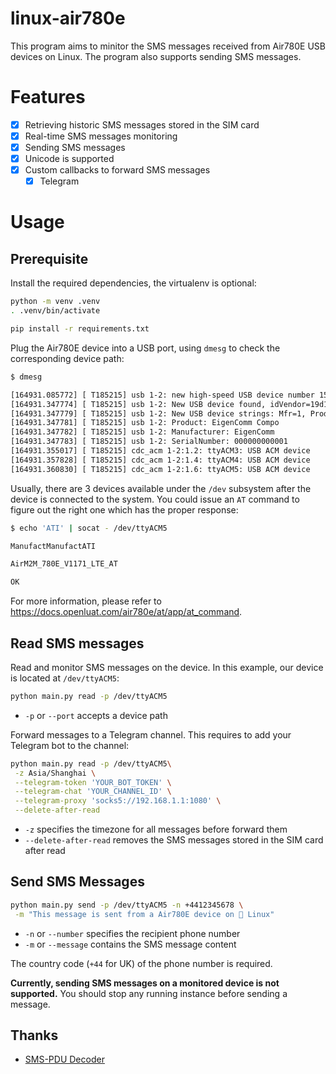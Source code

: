 # linux-air780e

This program aims to minitor the SMS messages received from Air780E USB devices on Linux. The program also supports sending SMS messages.

# Features

- [x] Retrieving historic SMS messages stored in the SIM card
- [x] Real-time SMS messages monitoring
- [X] Sending SMS messages
- [X] Unicode is supported
- [X] Custom callbacks to forward SMS messages
  - [x] Telegram

# Usage

## Prerequisite 

Install the required dependencies, the virtualenv is optional:
```bash
python -m venv .venv
. .venv/bin/activate

pip install -r requirements.txt
```

Plug the Air780E device into a USB port, using `dmesg` to check the corresponding device path:
```bash
$ dmesg

[164931.085772] [ T185215] usb 1-2: new high-speed USB device number 15 using ehci-pci
[164931.347774] [ T185215] usb 1-2: New USB device found, idVendor=19d1, idProduct=0001, bcdDevice= 2.00
[164931.347779] [ T185215] usb 1-2: New USB device strings: Mfr=1, Product=2, SerialNumber=3
[164931.347781] [ T185215] usb 1-2: Product: EigenComm Compo
[164931.347782] [ T185215] usb 1-2: Manufacturer: EigenComm
[164931.347783] [ T185215] usb 1-2: SerialNumber: 000000000001
[164931.355017] [ T185215] cdc_acm 1-2:1.2: ttyACM3: USB ACM device
[164931.357828] [ T185215] cdc_acm 1-2:1.4: ttyACM4: USB ACM device
[164931.360830] [ T185215] cdc_acm 1-2:1.6: ttyACM5: USB ACM device
```

Usually, there are 3 devices available under the `/dev` subsystem after the device is connected to the system. You could issue an `AT` command to figure out the right one which has the proper response:
```bash
$ echo 'ATI' | socat - /dev/ttyACM5

ManufactManufactATI

AirM2M_780E_V1171_LTE_AT

OK
```

For more information, please refer to https://docs.openluat.com/air780e/at/app/at_command.

## Read SMS messages

Read and monitor SMS messages on the device. In this example, our device is located at `/dev/ttyACM5`:
```bash
python main.py read -p /dev/ttyACM5
```

- `-p` or `--port` accepts a device path

Forward messages to a Telegram channel. This requires to add your Telegram bot to the channel:
```bash
python main.py read -p /dev/ttyACM5\
 -z Asia/Shanghai \
 --telegram-token 'YOUR_BOT_TOKEN' \
 --telegram-chat 'YOUR_CHANNEL_ID' \
 --telegram-proxy 'socks5://192.168.1.1:1080' \
 --delete-after-read
```

- `-z` specifies the timezone for all messages before forward them
- `--delete-after-read` removes the SMS messages stored in the SIM card after read

## Send SMS Messages

```bash
python main.py send -p /dev/ttyACM5 -n +4412345678 \
 -m "This message is sent from a Air780E device on 🐧 Linux"
```

- `-n` or `--number` specifies the recipient phone number
- `-m` or `--message` contains the SMS message content

The country code (`+44` for UK) of the phone number is required.

**Currently, sending SMS messages on a monitored device is not supported.** You should stop any running instance before sending a message.

## Thanks

- [SMS-PDU Decoder](https://github.com/qotto/smspdudecoder)

